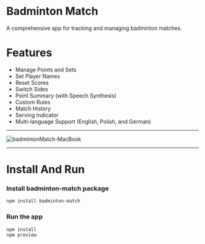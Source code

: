 # Badminton Match
A comprehensive app for tracking and managing badminton matches.

# Features
- Manage Points and Sets
- Set Player Names
- Reset Scores
- Switch Sides
- Point Summary (with Speech Synthesis)
- Custom Rules
- Match History
- Serving Indicator
- Multi-language Support (English, Polish, and German)

<hr>

![badmintonMatch-MacBook](https://github.com/user-attachments/assets/f61ce158-5a5b-4ce3-a0cd-99047be69e6f)

<hr>

# Install And Run

### Install badminton-match package
```bash
npm install badminton-match
```
### Run the app
```bash
npm install
npm preview
```
